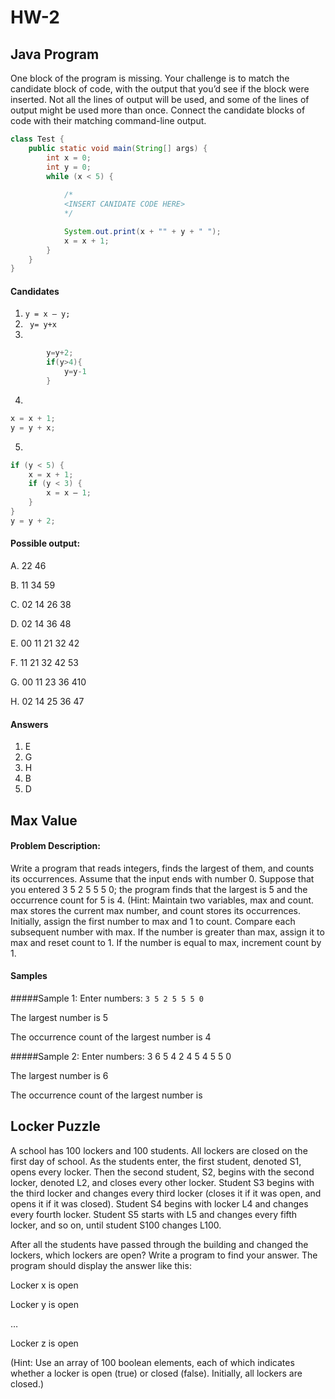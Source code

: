 # HW-2

## Java Program

One block of the program is missing. Your challenge is to match the candidate block of code, with the output that you’d
see if the block were inserted. Not all the lines of output will be used, and some of the lines of output might be used
more than once. Connect the candidate blocks of code with their matching command-line output.

```java
class Test {
    public static void main(String[] args) {
        int x = 0;
        int y = 0;
        while (x < 5) {
            
            /*
            <INSERT CANIDATE CODE HERE>
            */

            System.out.print(x + "" + y + " ");
            x = x + 1;
        }
    }
}
```

#### Candidates

1. ```y = x – y;```
2. ``` y= y+x```
3.
```java
        y=y+2;
        if(y>4){
            y=y-1
        }
```
4.
```java
x = x + 1;
y = y + x;
```
5.
```java
if (y < 5) {
    x = x + 1;
    if (y < 3) {
        x = x – 1;
    }
}
y = y + 2;
```

#### Possible output:

A. 22 46

B. 11 34 59

C. 02 14 26 38

D. 02 14 36 48

E. 00 11 21 32 42

F. 11 21 32 42 53

G. 00 11 23 36 410

H. 02 14 25 36 47


#### Answers
1.  E 
2.  G 
3.  H 
4.  B 
5.  D

## Max Value
#### Problem Description:
Write a program that reads integers, finds the largest of them, and counts its occurrences.
Assume that the input ends with number 0. Suppose that you entered 3 5 2 5 5 5 0; the 
program finds that the largest is 5 and the occurrence count for 5 is 4. (Hint: Maintain 
two variables, max and count. max stores the current max number, and count stores its 
occurrences. Initially, assign the first number to max and 1 to count. Compare each 
subsequent number with max. If the number is greater than max, assign it to max and 
reset count to 1. If the number is equal to max, increment count by 1.

#### Samples

#####Sample 1:
Enter numbers: `3 5 2 5 5 5 0`

The largest number is 5

The occurrence count of the largest number is 4

#####Sample 2:
Enter numbers: 3 6 5 4 2 4 5 4 5 5 0

The largest number is 6

The occurrence count of the largest number is

## Locker Puzzle

A school has 100 lockers and 100 students. All lockers are closed on the first day of 
school. As the students enter, the first student, denoted S1, opens every locker. Then the 
second student, S2, begins with the second locker, denoted L2, and closes every other 
locker. Student S3 begins with the third locker and changes every third locker (closes it if 
it was open, and opens it if it was closed). Student S4 begins with locker L4 and changes 
every fourth locker. Student S5 starts with L5 and changes every fifth locker, and so on, 
until student S100 changes L100.

After all the students have passed through the building and changed the lockers, which 
lockers are open? Write a program to find your answer. The program should display the answer like this: 

Locker x is open

Locker y is open

…

Locker z is open

(Hint: Use an array of 100 boolean elements, each of which indicates whether a locker is 
open (true) or closed (false). Initially, all lockers are closed.)
